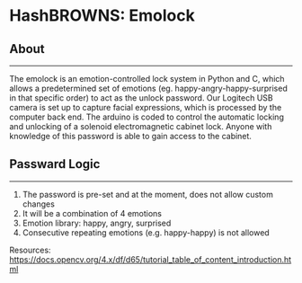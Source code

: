 <h1> HashBROWNS: Emolock </h1>
<div>

## About
-------------------
The emolock is an emotion-controlled lock system in Python and C, which allows a predetermined set of emotions (eg. happy-angry-happy-surprised in that specific order) to act as the unlock password. Our Logitech USB camera is set up to capture facial expressions, which is processed by the computer back end. The arduino is coded to control the automatic locking and unlocking of a solenoid electromagnetic cabinet lock. Anyone with knowledge of this password is able to gain access to the cabinet. 

## Passward Logic
-------------------
1. The password is pre-set and at the moment, does not allow custom changes
2. It will be a combination of 4 emotions
3. Emotion library: happy, angry, surprised
4. Consecutive repeating emotions (e.g. happy-happy) is not allowed

Resources: 
https://docs.opencv.org/4.x/df/d65/tutorial_table_of_content_introduction.html
